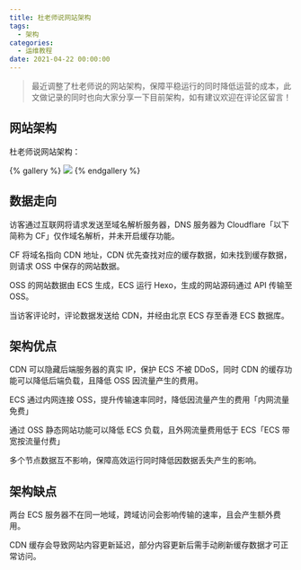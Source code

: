 ```yaml
---
title: 杜老师说网站架构
tags:
  - 架构
categories:
  - 运维教程
date: 2021-04-22 00:00:00
---
```


> 最近调整了杜老师说的网站架构，保障平稳运行的同时降低运营的成本，此文做记录的同时也向大家分享一下目前架构，如有建议欢迎在评论区留言！

<!-- more -->

## 网站架构

杜老师说网站架构：

{% gallery %}
![](https://cdn.dusays.com/2021/04/334-1.jpg/1)
{% endgallery %}

## 数据走向

访客通过互联网将请求发送至域名解析服务器，DNS 服务器为 Cloudflare「以下简称为 CF」仅作域名解析，并未开启缓存功能。

CF 将域名指向 CDN 地址，CDN 优先查找对应的缓存数据，如未找到缓存数据，则请求 OSS 中保存的网站数据。

OSS 的网站数据由 ECS 生成，ECS 运行 Hexo，生成的网站源码通过 API 传输至 OSS。

当访客评论时，评论数据发送给 CDN，并经由北京 ECS 存至香港 ECS 数据库。

## 架构优点

CDN 可以隐藏后端服务器的真实 IP，保护 ECS 不被 DDoS，同时 CDN 的缓存功能可以降低后端负载，且降低 OSS 因流量产生的费用。

ECS 通过内网连接 OSS，提升传输速率同时，降低因流量产生的费用「内网流量免费」

通过 OSS 静态网站功能可以降低 ECS 负载，且外网流量费用低于 ECS「ECS 带宽按流量付费」

多个节点数据互不影响，保障高效运行同时降低因数据丢失产生的影响。

## 架构缺点

两台 ECS 服务器不在同一地域，跨域访问会影响传输的速率，且会产生额外费用。

CDN 缓存会导致网站内容更新延迟，部分内容更新后需手动刷新缓存数据才可正常访问。
